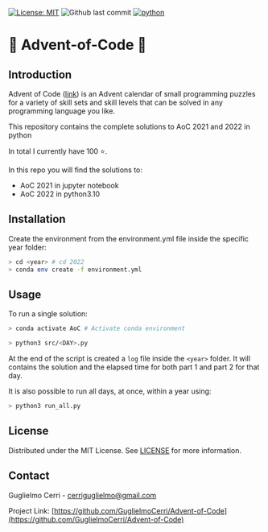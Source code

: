 [![License: MIT](https://img.shields.io/badge/license-MIT-red)](https://github.com/GuglielmoCerri/Advent-of-Code)
![Github last commit](https://img.shields.io/github/last-commit/GuglielmoCerri/Advent-of-Code)
[![python](https://img.shields.io/badge/python-v3-blue)](https://www.python.org/)

# 🎄 Advent-of-Code 🎅

## Introduction
Advent of Code ([link](https://adventofcode.com/2022/about)) is an Advent calendar of small programming puzzles for a variety of skill sets and skill levels that can be solved in any programming language you like.

This repository contains the complete solutions to AoC 2021 and 2022 in python

In total I currently have 100 ⭐. 

In this repo you will find the solutions to:
*   AoC 2021 in jupyter notebook 
*   AoC 2022 in python3.10

## Installation

Create the environment from the environment.yml file inside the specific year folder:

```bash
> cd <year> # cd 2022
> conda env create -f environment.yml
```

## Usage

To run a single solution:

```bash
> conda activate AoC # Activate conda environment
```

```bash
> python3 src/<DAY>.py
```

At the end of the script is created a `log` file inside the `<year>` folder. 
It will contains the solution and the elapsed time for both part 1 and part 2
for that day.

It is also possible to run all days, at once, within a year using: 

```bash
> python3 run_all.py
```

## License

Distributed under the MIT License. See [LICENSE](./LICENSE) for more information.


## Contact

Guglielmo Cerri - cerriguglielmo@gmail.com

Project Link: [https://github.com/GuglielmoCerri/Advent-of-Code](https://github.com/GuglielmoCerri/Advent-of-Code)


